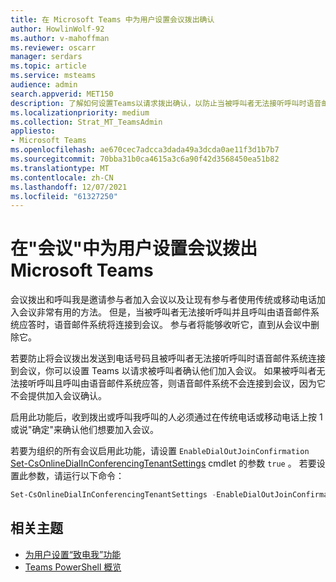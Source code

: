 ```yaml
---
title: 在 Microsoft Teams 中为用户设置会议拨出确认
author: HowlinWolf-92
ms.author: v-mahoffman
ms.reviewer: oscarr
manager: serdars
ms.topic: article
ms.service: msteams
audience: admin
search.appverid: MET150
description: 了解如何设置Teams以请求拨出确认，以防止当被呼叫者无法接听呼叫时语音邮件系统连接到会议。
ms.localizationpriority: medium
ms.collection: Strat_MT_TeamsAdmin
appliesto:
- Microsoft Teams
ms.openlocfilehash: ae670cec7adcca3dada49a3dcda0ae11f3d1b7b7
ms.sourcegitcommit: 70bba31b0ca4615a3c6a90f42d3568450ea51b82
ms.translationtype: MT
ms.contentlocale: zh-CN
ms.lasthandoff: 12/07/2021
ms.locfileid: "61327250"
---
```

# <a name="set-up-meeting-dial-out-confirmation-for-your-users-in-microsoft-teams"></a>在"会议"中为用户设置会议拨出Microsoft Teams

会议拨出和呼叫我是邀请参与者加入会议以及让现有参与者使用传统或移动电话加入会议非常有用的方法。 但是，当被呼叫者无法接听呼叫并且呼叫由语音邮件系统应答时，语音邮件系统将连接到会议。 参与者将能够收听它，直到从会议中删除它。

若要防止将会议拨出发送到电话号码且被呼叫者无法接听呼叫时语音邮件系统连接到会议，你可以设置 Teams 以请求被呼叫者确认他们加入会议。 如果被呼叫者无法接听呼叫且呼叫由语音邮件系统应答，则语音邮件系统不会连接到会议，因为它不会提供加入会议确认。

启用此功能后，收到拨出或呼叫我呼叫的人必须通过在传统电话或移动电话上按 1 或说"确定"来确认他们想要加入会议。

若要为组织的所有会议启用此功能，请设置 ```EnableDialOutJoinConfirmation``` [Set-CsOnlineDialInConferencingTenantSettings](/powershell/module/skype/set-csonlinedialinconferencingtenantsettings?view=skype-ps) cmdlet 的参数 ```true``` 。 若要设置此参数，请运行以下命令：

```PowerShell
Set-CsOnlineDialInConferencingTenantSettings -EnableDialOutJoinConfirmation $true
```

## <a name="related-topics"></a>相关主题

- [为用户设置“致电我”功能](set-up-the-call-me-feature-for-your-users.md)
- [Teams PowerShell 概览](teams-powershell-overview.md)
